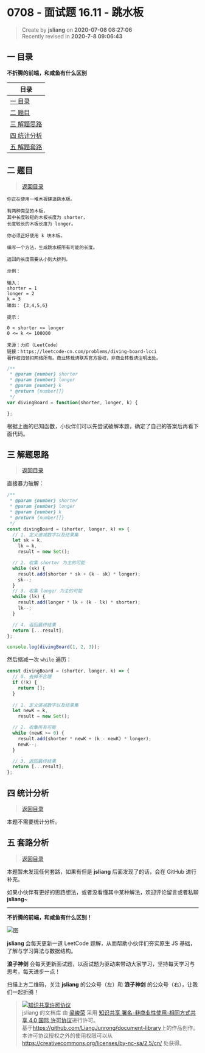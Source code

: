0708 - 面试题 16.11 - 跳水板
===

> Create by **jsliang** on **2020-07-08 08:27:06**  
> Recently revised in **2020-7-8 09:06:43**  

## <a name="chapter-one" id="chapter-one"></a>一 目录

**不折腾的前端，和咸鱼有什么区别**

| 目录 |
| --- |
| [一 目录](#chapter-one) |
| <a name="catalog-chapter-two" id="catalog-chapter-two"></a>[二 题目](#chapter-two) |
| <a name="catalog-chapter-three" id="catalog-chapter-three"></a>[三 解题思路](#chapter-three) |
| <a name="catalog-chapter-four" id="catalog-chapter-four"></a>[四 统计分析](#chapter-four) |
| <a name="catalog-chapter-five" id="catalog-chapter-five"></a>[五 解题套路](#chapter-five) |

## <a name="chapter-two" id="chapter-two"></a>二 题目

> [返回目录](#chapter-one)

```
你正在使用一堆木板建造跳水板。

有两种类型的木板，
其中长度较短的木板长度为 shorter，
长度较长的木板长度为 longer。

你必须正好使用 k 块木板。

编写一个方法，生成跳水板所有可能的长度。

返回的长度需要从小到大排列。

示例：

输入：
shorter = 1
longer = 2
k = 3
输出： {3,4,5,6}

提示：

0 < shorter <= longer
0 <= k <= 100000

来源：力扣（LeetCode）
链接：https://leetcode-cn.com/problems/diving-board-lcci
著作权归领扣网络所有。商业转载请联系官方授权，非商业转载请注明出处。
```

```js
/**
 * @param {number} shorter
 * @param {number} longer
 * @param {number} k
 * @return {number[]}
 */
var divingBoard = function(shorter, longer, k) {

};
```

根据上面的已知函数，小伙伴们可以先尝试破解本题，确定了自己的答案后再看下面代码。

## <a name="chapter-three" id="chapter-three"></a>三 解题思路

> [返回目录](#chapter-one)

直接暴力破解：

```js
/**
 * @param {number} shorter
 * @param {number} longer
 * @param {number} k
 * @return {number[]}
 */
const divingBoard = (shorter, longer, k) => {
  // 1. 定义递减数字以及结果集
  let sk = k,
    lk = k,
    result = new Set();

  // 2. 收集 shorter 为主的可能
  while (sk) {
    result.add(shorter * sk + (k - sk) * longer);
    sk--;
  }
  // 3. 收集 longer 为主的可能
  while (lk) {
    result.add(longer * lk + (k - lk) * shorter);
    lk--;
  }

  // 4. 返回最终结果
  return [...result];
};

console.log(divingBoard(1, 2, 3));
```

然后缩减一次 `while` 遍历：

```js
const divingBoard = (shorter, longer, k) => {
  // 0. 去掉不合理
  if (!k) {
    return [];
  }
  
  // 1. 定义递减数字以及结果集
  let newK = k,
    result = new Set();

  // 2. 收集所有可能
  while (newK >= 0) {
    result.add(shorter * newK + (k - newK) * longer);
    newK--;
  }

  // 3. 返回最终结果
  return [...result];
};
```

## <a name="chapter-four" id="chapter-four"></a>四 统计分析

> [返回目录](#chapter-one)

本题不需要统计分析。

## <a name="chapter-five" id="chapter-five"></a>五 套路分析

> [返回目录](#chapter-one)

本题暂未发现任何套路，如果有但是 **jsliang** 后面发现了的话，会在 GitHub 进行补充。

如果小伙伴有更好的思路想法，或者没看懂其中某种解法，欢迎评论留言或者私聊 **jsliang**~

---

**不折腾的前端，和咸鱼有什么区别！**

![图](https://github.com/LiangJunrong/document-library/blob/master/public-repertory/img/z-index-small.png?raw=true)

**jsliang** 会每天更新一道 LeetCode 题解，从而帮助小伙伴们夯实原生 JS 基础，了解与学习算法与数据结构。

**浪子神剑** 会每天更新面试题，以面试题为驱动来带动大家学习，坚持每天学习与思考，每天进步一点！

扫描上方二维码，关注 **jsliang** 的公众号（左）和 **浪子神剑** 的公众号（右），让我们一起折腾！

> <a rel="license" href="http://creativecommons.org/licenses/by-nc-sa/4.0/"><img alt="知识共享许可协议" style="border-width:0" src="https://i.creativecommons.org/l/by-nc-sa/4.0/88x31.png" /></a><br /><span xmlns:dct="http://purl.org/dc/terms/" property="dct:title">jsliang 的文档库</span> 由 <a xmlns:cc="http://creativecommons.org/ns#" href="https://github.com/LiangJunrong/document-library" property="cc:attributionName" rel="cc:attributionURL">梁峻荣</a> 采用 <a rel="license" href="http://creativecommons.org/licenses/by-nc-sa/4.0/">知识共享 署名-非商业性使用-相同方式共享 4.0 国际 许可协议</a>进行许可。<br />基于<a xmlns:dct="http://purl.org/dc/terms/" href="https://github.com/LiangJunrong/document-library" rel="dct:source">https://github.com/LiangJunrong/document-library</a>上的作品创作。<br />本许可协议授权之外的使用权限可以从 <a xmlns:cc="http://creativecommons.org/ns#" href="https://creativecommons.org/licenses/by-nc-sa/2.5/cn/" rel="cc:morePermissions">https://creativecommons.org/licenses/by-nc-sa/2.5/cn/</a> 处获得。